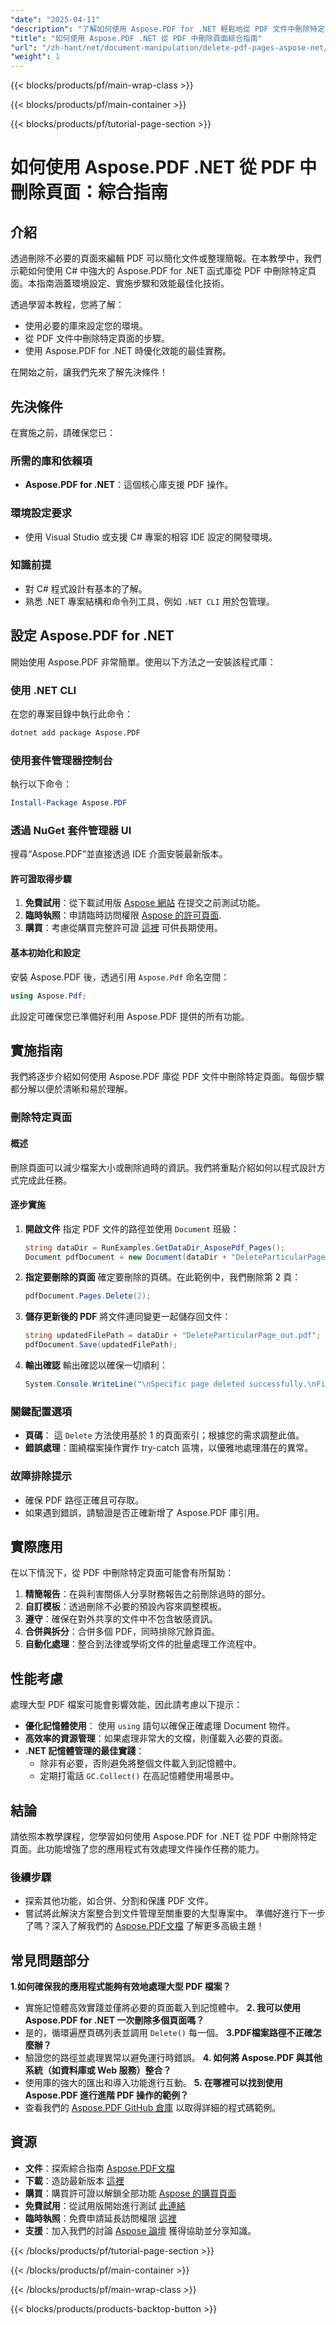 ```yaml
---
"date": "2025-04-11"
"description": "了解如何使用 Aspose.PDF for .NET 輕鬆地從 PDF 文件中刪除特定頁面。本逐步指南涵蓋設定、實施和最佳實務。"
"title": "如何使用 Aspose.PDF .NET 從 PDF 中刪除頁面綜合指南"
"url": "/zh-hant/net/document-manipulation/delete-pdf-pages-aspose-net/"
"weight": 1
---
```


{{< blocks/products/pf/main-wrap-class >}}

{{< blocks/products/pf/main-container >}}

{{< blocks/products/pf/tutorial-page-section >}}


# 如何使用 Aspose.PDF .NET 從 PDF 中刪除頁面：綜合指南

## 介紹

透過刪除不必要的頁面來編輯 PDF 可以簡化文件或整理簡報。在本教學中，我們示範如何使用 C# 中強大的 Aspose.PDF for .NET 函式庫從 PDF 中刪除特定頁面。本指南涵蓋環境設定、實施步驟和效能最佳化技術。

透過學習本教程，您將了解：
- 使用必要的庫來設定您的環境。
- 從 PDF 文件中刪除特定頁面的步驟。
- 使用 Aspose.PDF for .NET 時優化效能的最佳實務。

在開始之前，讓我們先來了解先決條件！

## 先決條件

在實施之前，請確保您已：
### 所需的庫和依賴項
- **Aspose.PDF for .NET**：這個核心庫支援 PDF 操作。
### 環境設定要求
- 使用 Visual Studio 或支援 C# 專案的相容 IDE 設定的開發環境。
### 知識前提
- 對 C# 程式設計有基本的了解。
- 熟悉 .NET 專案結構和命令列工具，例如 `.NET CLI` 用於包管理。

## 設定 Aspose.PDF for .NET

開始使用 Aspose.PDF 非常簡單。使用以下方法之一安裝該程式庫：
### 使用 .NET CLI
在您的專案目錄中執行此命令：
```bash
dotnet add package Aspose.PDF
```
### 使用套件管理器控制台
執行以下命令：
```powershell
Install-Package Aspose.PDF
```
### 透過 NuGet 套件管理器 UI
搜尋“Aspose.PDF”並直接透過 IDE 介面安裝最新版本。

#### 許可證取得步驟
1. **免費試用**：從下載試用版 [Aspose 網站](https://releases.aspose.com/pdf/net/) 在提交之前測試功能。
2. **臨時執照**：申請臨時訪問權限 [Aspose 的許可頁面](https://purchase。aspose.com/temporary-license/).
3. **購買**：考慮從購買完整許可證 [這裡](https://purchase.aspose.com/buy) 可供長期使用。

#### 基本初始化和設定
安裝 Aspose.PDF 後，透過引用 `Aspose.Pdf` 命名空間：
```csharp
using Aspose.Pdf;
```

此設定可確保您已準備好利用 Aspose.PDF 提供的所有功能。

## 實施指南

我們將逐步介紹如何使用 Aspose.PDF 庫從 PDF 文件中刪除特定頁面。每個步驟都分解以便於清晰和易於理解。
### 刪除特定頁面
#### 概述
刪除頁面可以減少檔案大小或刪除過時的資訊。我們將重點介紹如何以程式設計方式完成此任務。
#### 逐步實施
1. **開啟文件**
   指定 PDF 文件的路徑並使用 `Document` 班級：
   ```csharp
   string dataDir = RunExamples.GetDataDir_AsposePdf_Pages();
   Document pdfDocument = new Document(dataDir + "DeleteParticularPage.pdf");
   ```
2. **指定要刪除的頁面**
   確定要刪除的頁碼。在此範例中，我們刪除第 2 頁：
   ```csharp
   pdfDocument.Pages.Delete(2);
   ```
3. **儲存更新後的 PDF**
   將文件連同變更一起儲存回文件：
   ```csharp
   string updatedFilePath = dataDir + "DeleteParticularPage_out.pdf";
   pdfDocument.Save(updatedFilePath);
   ```
4. **輸出確認**
   輸出確認以確保一切順利：
   ```csharp
   System.Console.WriteLine("\nSpecific page deleted successfully.\nFile saved at " + updatedFilePath);
   ```
### 關鍵配置選項
- **頁碼**： 這 `Delete` 方法使用基於 1 的頁面索引；根據您的需求調整此值。
- **錯誤處理**：圍繞檔案操作實作 try-catch 區塊，以優雅地處理潛在的異常。

### 故障排除提示
- 確保 PDF 路徑正確且可存取。
- 如果遇到錯誤，請驗證是否正確新增了 Aspose.PDF 庫引用。

## 實際應用
在以下情況下，從 PDF 中刪除特定頁面可能會有所幫助：
1. **精簡報告**：在與利害關係人分享財務報告之前刪除過時的部分。
2. **自訂模板**：透過刪除不必要的預設內容來調整模板。
3. **遵守**：確保在對外共享的文件中不包含敏感資訊。
4. **合併與拆分**：合併多個 PDF，同時排除冗餘頁面。
5. **自動化處理**：整合到法律或學術文件的批量處理工作流程中。

## 性能考慮
處理大型 PDF 檔案可能會影響效能，因此請考慮以下提示：
- **優化記憶體使用**： 使用 `using` 語句以確保正確處理 Document 物件。
- **高效率的資源管理**：如果處理非常大的文檔，則僅載入必要的頁面。
- **.NET 記憶體管理的最佳實踐**：
  - 除非有必要，否則避免將整個文件載入到記憶體中。
  - 定期打電話 `GC.Collect()` 在高記憶體使用場景中。

## 結論
請依照本教學課程，您學習如何使用 Aspose.PDF for .NET 從 PDF 中刪除特定頁面。此功能增強了您的應用程式有效處理文件操作任務的能力。
### 後續步驟
- 探索其他功能，如合併、分割和保護 PDF 文件。
- 嘗試將此解決方案整合到文件管理至關重要的大型專案中。
準備好進行下一步了嗎？深入了解我們的 [Aspose.PDF文檔](https://reference.aspose.com/pdf/net/) 了解更多高級主題！

## 常見問題部分
**1.如何確保我的應用程式能夠有效地處理大型 PDF 檔案？**
   - 實施記憶體高效實踐並僅將必要的頁面載入到記憶體中。
**2. 我可以使用 Aspose.PDF for .NET 一次刪除多個頁面嗎？**
   - 是的，循環遍歷頁碼列表並調用 `Delete()` 每一個。
**3.PDF檔案路徑不正確怎麼辦？**
   - 驗證您的路徑並處理異常以避免運行時錯誤。
**4. 如何將 Aspose.PDF 與其他系統（如資料庫或 Web 服務）整合？**
   - 使用庫的強大的匯出和導入功能進行互動。
**5. 在哪裡可以找到使用 Aspose.PDF 進行進階 PDF 操作的範例？**
   - 查看我們的 [Aspose.PDF GitHub 倉庫](https://github.com/aspose-pdf/Aspose.PDF-for-.NET) 以取得詳細的程式碼範例。

## 資源
- **文件**：探索綜合指南 [Aspose.PDF文檔](https://reference.aspose.com/pdf/net/)
- **下載**：造訪最新版本 [這裡](https://releases.aspose.com/pdf/net/)
- **購買**：購買許可證以解鎖全部功能 [Aspose 的購買頁面](https://purchase.aspose.com/buy)
- **免費試用**：從試用版開始進行測試 [此連結](https://releases.aspose.com/pdf/net/)
- **臨時執照**：免費申請延長訪問權限 [這裡](https://purchase.aspose.com/temporary-license/)
- **支援**：加入我們的討論 [Aspose 論壇](https://forum.aspose.com/c/pdf/10) 獲得協助並分享知識。

{{< /blocks/products/pf/tutorial-page-section >}}

{{< /blocks/products/pf/main-container >}}

{{< /blocks/products/pf/main-wrap-class >}}

{{< blocks/products/products-backtop-button >}}